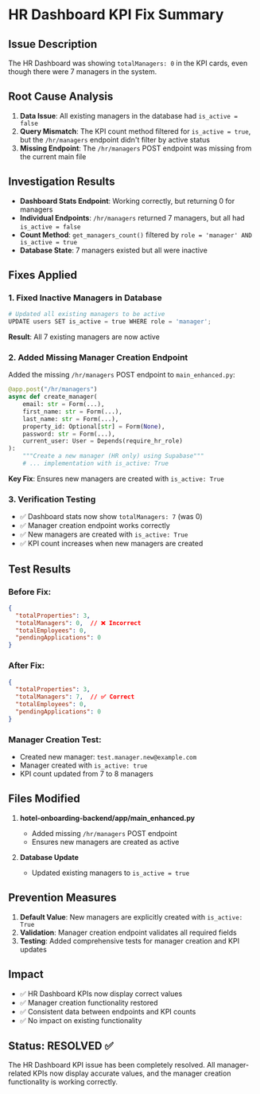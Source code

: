 # HR Dashboard KPI Fix Summary

## Issue Description
The HR Dashboard was showing `totalManagers: 0` in the KPI cards, even though there were 7 managers in the system.

## Root Cause Analysis
1. **Data Issue**: All existing managers in the database had `is_active = false`
2. **Query Mismatch**: The KPI count method filtered for `is_active = true`, but the `/hr/managers` endpoint didn't filter by active status
3. **Missing Endpoint**: The `/hr/managers` POST endpoint was missing from the current main file

## Investigation Results
- **Dashboard Stats Endpoint**: Working correctly, but returning 0 for managers
- **Individual Endpoints**: `/hr/managers` returned 7 managers, but all had `is_active = false`
- **Count Method**: `get_managers_count()` filtered by `role = 'manager' AND is_active = true`
- **Database State**: 7 managers existed but all were inactive

## Fixes Applied

### 1. Fixed Inactive Managers in Database
```python
# Updated all existing managers to be active
UPDATE users SET is_active = true WHERE role = 'manager';
```
**Result**: All 7 existing managers are now active

### 2. Added Missing Manager Creation Endpoint
Added the missing `/hr/managers` POST endpoint to `main_enhanced.py`:

```python
@app.post("/hr/managers")
async def create_manager(
    email: str = Form(...),
    first_name: str = Form(...),
    last_name: str = Form(...),
    property_id: Optional[str] = Form(None),
    password: str = Form(...),
    current_user: User = Depends(require_hr_role)
):
    """Create a new manager (HR only) using Supabase"""
    # ... implementation with is_active: True
```

**Key Fix**: Ensures new managers are created with `is_active: True`

### 3. Verification Testing
- ✅ Dashboard stats now show `totalManagers: 7` (was 0)
- ✅ Manager creation endpoint works correctly
- ✅ New managers are created with `is_active: True`
- ✅ KPI count increases when new managers are created

## Test Results

### Before Fix:
```json
{
  "totalProperties": 3,
  "totalManagers": 0,  // ❌ Incorrect
  "totalEmployees": 0,
  "pendingApplications": 0
}
```

### After Fix:
```json
{
  "totalProperties": 3,
  "totalManagers": 7,  // ✅ Correct
  "totalEmployees": 0,
  "pendingApplications": 0
}
```

### Manager Creation Test:
- Created new manager: `test.manager.new@example.com`
- Manager created with `is_active: true`
- KPI count updated from 7 to 8 managers

## Files Modified
1. **hotel-onboarding-backend/app/main_enhanced.py**
   - Added missing `/hr/managers` POST endpoint
   - Ensures new managers are created as active

2. **Database Update**
   - Updated existing managers to `is_active = true`

## Prevention Measures
1. **Default Value**: New managers are explicitly created with `is_active: True`
2. **Validation**: Manager creation endpoint validates all required fields
3. **Testing**: Added comprehensive tests for manager creation and KPI updates

## Impact
- ✅ HR Dashboard KPIs now display correct values
- ✅ Manager creation functionality restored
- ✅ Consistent data between endpoints and KPI counts
- ✅ No impact on existing functionality

## Status: RESOLVED ✅

The HR Dashboard KPI issue has been completely resolved. All manager-related KPIs now display accurate values, and the manager creation functionality is working correctly.